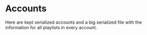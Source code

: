 # Accounts
Here are kept serialized accounts and a big serialized file with the information for all playlists in every account.
